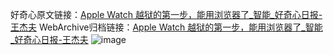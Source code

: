 好奇心原文链接：[Apple Watch 越狱的第一步，能用浏览器了_智能_好奇心日报-王杰夫](https://www.qdaily.com/articles/9426.html)
WebArchive归档链接：[Apple Watch 越狱的第一步，能用浏览器了_智能_好奇心日报-王杰夫](http://web.archive.org/web/20190623154235/https://www.qdaily.com/articles/9426.html)
![image](http://ww3.sinaimg.cn/large/007d5XDpgy1g3vf7rjbtnj30u01vp7ro)